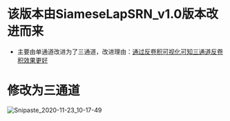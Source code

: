 # 该版本由SiameseLapSRN_v1.0版本改进而来
- 主要由单通道改进为了三通道，改进理由：[通过反卷积可视化可知三通道反卷积效果更好](https://github.com/zhgqcn/GraduationProject/blob/master/notes/report_20201121.md)

# 修改为三通道
![Snipaste_2020-11-23_10-17-49](https://tva4.sinaimg.cn/large/005tpOh1ly1gkyw2ntb15j30xn0ko0ul.jpg)
